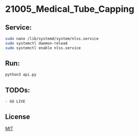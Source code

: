 # 21005_Medical_Tube_Capping 

## <strong>Service:</strong>
```bash
sudo nano /lib/systemd/system/nlss.service
sudo systemctl daemon-reload
sudo systemctl enable nlss.service
```

## <strong>Run:</strong>
```bash
python3 api.py
```

## TODOs:
    - GO LIVE

## License
[MIT](https://choosealicense.com/licenses/mit/)
